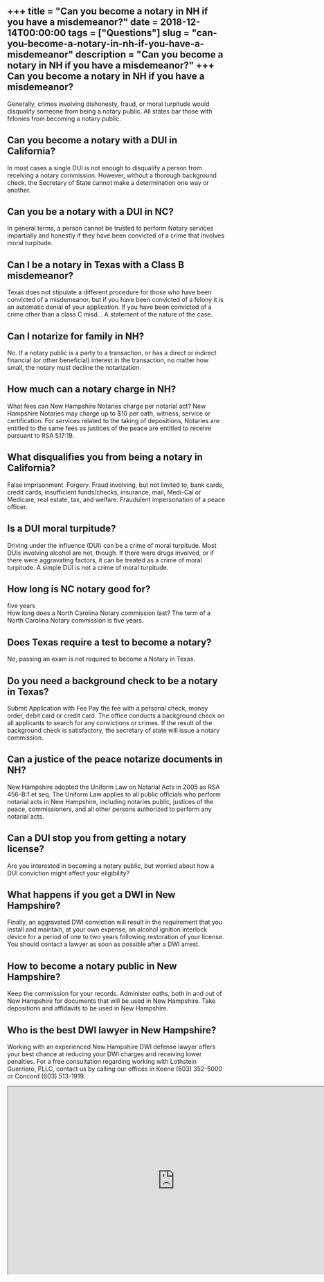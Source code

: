 +++
title = "Can you become a notary in NH if you have a misdemeanor?"
date = 2018-12-14T00:00:00
tags = ["Questions"]
slug = "can-you-become-a-notary-in-nh-if-you-have-a-misdemeanor"
description = "Can you become a notary in NH if you have a misdemeanor?"
+++
Can you become a notary in NH if you have a misdemeanor?
--------------------------------------------------------

Generally, crimes involving dishonesty, fraud, or moral turpitude would disqualify someone from being a notary public. All states bar those with felonies from becoming a notary public.

Can you become a notary with a DUI in California?
-------------------------------------------------

In most cases a single DUI is not enough to disqualify a person from receiving a notary commission. However, without a thorough background check, the Secretary of State cannot make a determination one way or another.

Can you be a notary with a DUI in NC?
-------------------------------------

In general terms, a person cannot be trusted to perform Notary services impartially and honestly if they have been convicted of a crime that involves moral turpitude.

Can I be a notary in Texas with a Class B misdemeanor?
------------------------------------------------------

Texas does not stipulate a different procedure for those who have been convicted of a misdemeanor, but if you have been convicted of a felony it is an automatic denial of your application. If you have been convicted of a crime other than a class C misd… A statement of the nature of the case.

Can I notarize for family in NH?
--------------------------------

No. If a notary public is a party to a transaction, or has a direct or indirect financial (or other beneficial) interest in the transaction, no matter how small, the notary must decline the notarization.

How much can a notary charge in NH?
-----------------------------------

What fees can New Hampshire Notaries charge per notarial act? New Hampshire Notaries may charge up to $10 per oath, witness, service or certification. For services related to the taking of depositions, Notaries are entitled to the same fees as justices of the peace are entitled to receive pursuant to RSA 517:19.

What disqualifies you from being a notary in California?
--------------------------------------------------------

False imprisonment. Forgery. Fraud involving, but not limited to, bank cards, credit cards, insufficient funds/checks, insurance, mail, Medi-Cal or Medicare, real estate, tax, and welfare. Fraudulent impersonation of a peace officer.

Is a DUI moral turpitude?
-------------------------

Driving under the influence (DUI) can be a crime of moral turpitude. Most DUIs involving alcohol are not, though. If there were drugs involved, or if there were aggravating factors, it can be treated as a crime of moral turpitude. A simple DUI is not a crime of moral turpitude.

How long is NC notary good for?
-------------------------------

five years  
How long does a North Carolina Notary commission last? The term of a North Carolina Notary commission is five years.

Does Texas require a test to become a notary?
---------------------------------------------

No, passing an exam is not required to become a Notary in Texas.

Do you need a background check to be a notary in Texas?
-------------------------------------------------------

Submit Application with Fee Pay the fee with a personal check, money order, debit card or credit card. The office conducts a background check on all applicants to search for any convictions or crimes. If the result of the background check is satisfactory, the secretary of state will issue a notary commission.

Can a justice of the peace notarize documents in NH?
----------------------------------------------------

New Hampshire adopted the Uniform Law on Notarial Acts in 2005 as RSA 456-B:1 et seq. The Uniform Law applies to all public officials who perform notarial acts in New Hampshire, including notaries public, justices of the peace, commissioners, and all other persons authorized to perform any notarial acts.

Can a DUI stop you from getting a notary license?
-------------------------------------------------

Are you interested in becoming a notary public, but worried about how a DUI conviction might affect your eligibility?

What happens if you get a DWI in New Hampshire?
-----------------------------------------------

Finally, an aggravated DWI conviction will result in the requirement that you install and maintain, at your own expense, an alcohol ignition interlock device for a period of one to two years following restoration of your license. You should contact a lawyer as soon as possible after a DWI arrest.

How to become a notary public in New Hampshire?
-----------------------------------------------

Keep the commission for your records. Administer oaths, both in and out of New Hampshire for documents that will be used in New Hampshire. Take depositions and affidavits to be used in New Hampshire.

Who is the best DWI lawyer in New Hampshire?
--------------------------------------------

Working with an experienced New Hampshire DWI defense lawyer offers your best chance at reducing your DWI charges and receiving lower penalties. For a free consultation regarding working with Lothstein Guerriero, PLLC, contact us by calling our offices in Keene (603) 352-5000 or Concord (603) 513-1919.

<iframe allow="accelerometer; autoplay; clipboard-write; encrypted-media; gyroscope; picture-in-picture" allowfullscreen="" class="__youtube_prefs__  epyt-is-override  no-lazyload" data-no-lazy="1" data-origheight="433" data-origwidth="770" data-skipgform_ajax_framebjll="" height="433" id="_ytid_70794" loading="lazy" src="https://www.youtube.com/embed/50bMl3EZkz0?enablejsapi=1&autoplay=0&cc_load_policy=0&cc_lang_pref=&iv_load_policy=1&loop=0&modestbranding=0&rel=1&fs=1&playsinline=0&autohide=2&theme=dark&color=red&controls=1&" title="YouTube player" width="770"></iframe>